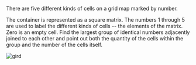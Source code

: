 There are five different kinds of cells on a grid map marked by number.

The container is represented as a square matrix.
The numbers 1 through 5 are used to label the different kinds of cells -- the elements of the matrix.
Zero is an empty cell.
Find the largest group of identical numbers adjacently joined to each other and
point out both the quantity of the cells within the group and the number of the cells itself.

![gird](radiation-search.png)
